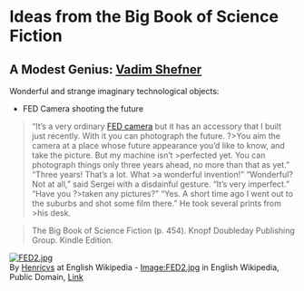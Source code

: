 # Ideas from the Big Book of Science Fiction


## A Modest Genius: [Vadim Shefner](https://en.wikipedia.org/wiki/Vadim_Shefner)

Wonderful and strange imaginary technological objects:

* FED Camera shooting the future

>“It’s a very ordinary [FED camera](https://en.wikipedia.org/wiki/FED_(camera)) but it has an accessory that I built just recently. With it you can photograph the future. ?>You aim the camera at a place whose future appearance you’d like to know, and take the picture. But my machine isn’t >perfected yet. You can photograph things only three years ahead, no more than that as yet.” “Three years! That’s a lot. What >a wonderful invention!” “Wonderful? Not at all,” said Sergei with a disdainful gesture. “It’s very imperfect.” “Have you ?>taken any pictures?” “Yes. A short time ago I went out to the suburbs and shot some film there.” He took several prints from >his desk.

>The Big Book of Science Fiction (p. 454). Knopf Doubleday Publishing Group. Kindle Edition. 

<p><a href="https://commons.wikimedia.org/wiki/File:FED2.jpg#/media/File:FED2.jpg"><img src="https://upload.wikimedia.org/wikipedia/commons/5/57/FED2.jpg" alt="FED2.jpg"></a><br>By <a href="https://en.wikipedia.org/wiki/en:User:Henricvs" class="extiw" title="w:en:User:Henricvs">Henricvs</a> at English Wikipedia - <a href="https://en.wikipedia.org/wiki/en:Image:FED2.jpg" class="extiw" title="w:en:Image:FED2.jpg">Image:FED2.jpg</a> in English Wikipedia, Public Domain, <a href="https://commons.wikimedia.org/w/index.php?curid=1625239">Link</a></p>

